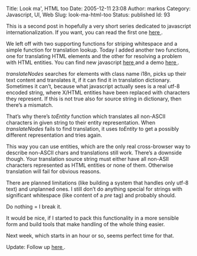 Title: Look ma', HTML too
Date: 2005-12-11 23:08
Author: markos
Category: Javascript, UI, Web
Slug: look-ma-html-too
Status: published
Id: 93

<html>
 <body>
  <div>
   <p>
    This is a second post in hopefully a very short series dedicated to javascript internationalization. If you want, you can read the first one
    <a href="solving-javascript-i18n-as-work-in-progress.html">
     here
    </a>
    .
   </p>
   <p>
    We left off with two supporting functions for striping whitespace and a simple function for translation lookup. Today I added another two functions, one for translating HTML elements and the other for resolving a problem with HTML entities. You can find new javascript
    <a href="http://markos.gaivo.net/examples/js_i18n/2/translate.js">
     here
    </a>
    and a demo
    <a href="http://markos.gaivo.net/examples/js_i18n/2/index.html">
     here
    </a>
    .
   </p>
   <p>
    <em>
     translateNodes
    </em>
    searches for elements with class name i18n, picks up their text content and translates it, if it can find it in translation dictionary. Sometimes it can’t, because what javascript actually sees is a real utf-8 encoded string, where X/HTML entities have been replaced with characters they represent. If this is not true also for source string in dictionary, then there’s a mismatch.
   </p>
   <p>
    That’s why there’s
    <em>
     toEntity
    </em>
    function which translates all non-ASCII characters in given string to their entity representation. When
    <em>
     translateNodes
    </em>
    fails to find translation, it uses
    <em>
     toEntity
    </em>
    to get a possibly different representation and tries again.
   </p>
   <p>
    This way you can use entities, which are the only real cross-browser way to describe non-ASCII chars and translations still work. There’s a downside though. Your translation source string must either have all non-ASII characters represented as HTML entities or none of them. Otherwise translation will fail for obvious reasons.
   </p>
   <p>
    There are planned limitations (like building a system that handles only utf-8 text) and unplanned ones. I still don’t do anything special for strings with significant whitespace (like content of a
    <em>
     pre
    </em>
    tag) and probably should.
   </p>
   <p>
    Do nothing = I break it.
   </p>
   <p>
    It would be nice, if I started to pack this functionality in a more sensible form and build tools that make handling of the whole thing easier.
   </p>
   <p>
    Next week, which starts in an hour or so, seems perfect time for that.
   </p>
   <p>
    Update: Follow up
    <a href="news-at-seven-javascript-i18n-that-almost-doesnt-suck.html">
     here
    </a>
    .
   </p>
  </div>
 </body>
</html>